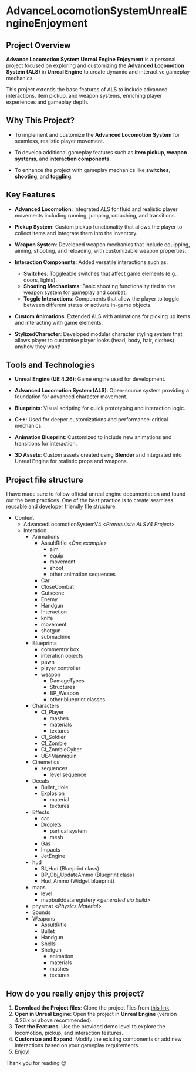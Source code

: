 # AdvanceLocomotionSystemUnrealEngineEnjoyment

## Project Overview
**Advance Locomotion System Unreal Engine Enjoyment** is a personal project focused on exploring and customizing the **Advanced Locomotion System (ALS)** in **Unreal Engine** to create dynamic and interactive gameplay mechanics. 

This project extends the base features of ALS to include advanced interactions, item pickup, and weapon systems, enriching player experiences and gameplay depth.

## Why This Project?
- To implement and customize the **Advanced Locomotion System** for seamless, realistic player movement.

- To develop additional gameplay features such as **item pickup**, **weapon systems**, and **interaction components**.

- To enhance the project with gameplay mechanics like **switches**, **shooting**, and **toggling**.

## Key Features
- **Advanced Locomotion**: Integrated ALS for fluid and realistic player movements including running, jumping, crouching, and transitions.

- **Pickup System**: Custom pickup functionality that allows the player to collect items and integrate them into the inventory.
- **Weapon System**: Developed weapon mechanics that include equipping, aiming, shooting, and reloading, with customizable weapon properties.
- **Interaction Components**: Added versatile interactions such as:
  - **Switches**: Toggleable switches that affect game elements (e.g., doors, lights).
  - **Shooting Mechanisms**: Basic shooting functionality tied to the weapon system for gameplay and combat.
  - **Toggle Interactions**: Components that allow the player to toggle between different states or activate in-game objects.
- **Custom Animations**: Extended ALS with animations for picking up items and interacting with game elements.
- **StylizedCharacter**: Developed modular character styling system that allows player to customise player looks (head, body, hair, clothes) anyhow they want!

## Tools and Technologies
- **Unreal Engine (UE 4.26)**: Game engine used for development.

- **Advanced Locomotion System (ALS)**: Open-source system providing a foundation for advanced character movement.
- **Blueprints**: Visual scripting for quick prototyping and interaction logic.
- **C++**: Used for deeper customizations and performance-critical mechanics.
- **Animation Blueprint**: Customized to include new animations and transitions for interaction.
- **3D Assets**: Custom assets created using **Blender** and integrated into Unreal Engine for realistic props and weapons.

## Project file structure

I have made sure to follow official unreal engine documentation and found out the best practices. One of the best practice is to create seamless reusable and developer friendly file structure.

- Content
    - AdvancedLocomotionSystemV4 <*Prerequisite ALSV4 Project*>
    - Interation
        - Animations
            - AssultRifle <*One example*>
                - aim
                - equip
                - movement
                - shoot
                - other animation sequences
            - Car
            - CloseCombat
            - Cutscene
            - Enemy
            - Handgun
            - Interaction
            - knife
            - movement
            - shotgun
            - submachine
        - Blueprints
            - commentry box
            - interation objects
            -  pawn
            - player controller
            - weapon
                - DamageTypes
                - Structures
                - BP_Weapon
                - other blueprint classes
        - Characters
            - CI_Player
                - mashes
                - materials
                - textures
            - CI_Soldier
            - CI_Zombie
            - CI_ZombieCyber
            - UE4Manniquin
        - Cinemetics
            - sequences
                - level sequence
        - Decals
            - Bullet_Hole
            - Explosion
                - material
                - textures
        - Effects
            - car
            - Droplets
                - partical system 
                - mesh  
            - Gas
            - Impacts
            - JetEngine
        - hud
            - BI_Hud (Blueprint class)
            - BP_Obj_UpdateAmmo (Blueprint class)
            - Hud_Ammo (Widget blueprint)
        - maps
            - level
            - mapbuilddataregistery <*generated via build*>
        - physmat <*Physics Material*>
        - Sounds
        - Weapons
            - AssultRifle
            - Bullet
            - Handgun
            - Shells 
            - Shotgun
                - animation
                - materials
                - mashes
                - textures



## How do you really enjoy this project? 

1. **Download the Project files**: Clone the project files from [this link](https://drive.google.com/drive/folders/1pitPwyUM1bznsUzCCL5sVA_Q-AzhWxtg?usp=sharing).
2. **Open in Unreal Engine**: Open the project in **Unreal Engine** (version 4.26.x or above recommended).
3. **Test the Features**: Use the provided demo level to explore the locomotion, pickup, and interaction features.
4. **Customize and Expand**: Modify the existing components or add new interactions based on your gameplay requirements.
5. Enjoy!


Thank you for reading 😊
 
